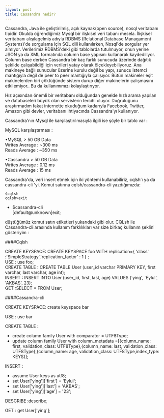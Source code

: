 ```yaml
---
layout: post
title: Cassandra nedir?
---
```


Cassandra, Java ile geliştirilmiş, açık kaynak(open source), nosql veritabanı tipidir. Okulda öğrendiğimiz Mysql bir ilişkisel veri tabanı mesela. İlişkisel veritabanı alışılagelmiş adıyla RDBMS (Relational Database Managament Systems)'de sorgulama için SQL dili kullanılırken, Nosql'de sorgular yer almıyor. Verilerimiz RDBMS'deki gibi tablolarda tutulmuyor, onun yerine JSON ya da XML formatında column base yapısını kullanarak kaydediliyor. Column base derken Cassandra bir kaç farklı sunucuda üzerinde dağıtık şekilde çalışabildiği için verileri yatay olarak ölçekleyebiliyoruz. Ana makineye bağlı sunucular üzerine kurulu değil bu yapı, sunucu istemci mantığıyla değil de peer to peer mantığıyla çalışıyor. Bütün makineler eşit makinelerden biri çöktüğünde sistem durup diğer makinelerin çalışmasını etkilemiyor..  Bu da kullanımımızı kolaylaştırıyor.  

Hız açısından önemli bir veritabanı olduğundan genelde hızlı arama yapılan ve databaseleri büyük olan servislerin tercihi oluyor. Doğruluğunu araştırmadım fakat internette okuduğum kadarıyla Facebook, Twitter, Amazon gibi devler, veritabanı ihtiyacında Cassandra'yı kullanıyor.  


Cassandra'nın Mysql ile karşılaştırılmasıyla ilgili ise şöyle bir tablo var :  

MySQL karşılaştırması :  

•MySQL > 50 GB Data  
Writes Average : ~300 ms  
Reads Average : ~350 ms  

•Cassandra > 50 GB Data  
Writes Average : 0.12 ms  
Reads Average : 15 ms  

Cassandra'da, veri insert etmek için iki yöntemi kullanabiliriz, cqlsh'ı ya da cassandra-cli 'yi.
Komut satırına cqlsh/cassandra-cli yazdığımızda:   

	$cqlsh  
	cqlsh>exit  
-
	$cassandra-cli  
	\[default@unknown]exit;  

düştüğümüz komut satırı etiketleri yukarıdaki gibi olur.
CQLsh ile Cassandra-cli arasında kullanım farklılıkları var size birkaç kullanım şeklini gösteriyim :

####Cqlsh   

CREATE KEYSPACE: CREATE KEYSPACE foo WITH replication={ 'class' :'SimpleStrategy','replication_factor' : 1 } ;  
USE : use foo;  
CREATE TABLE : CREATE TABLE User (user_id varchar PRIMARY KEY, first varchar, last varchar, age int);  
INSERT : INSERT INTO User (user_id, first, last, age)  VALUES ('ying', 'Eylul', 'AKBAS', 23);  
GET :SELECT * FROM User;

####Cassandra-cli  
  
CREATE KEYSPACE: create keyspace bar  

USE : use bar  

CREATE TABLE :  
- create column family User with comparator = UTF8Type;  
- update column family User with column_metadata =[{column_name: first, validation_class: UTF8Type},{column_name: last, validation_class: UTF8Type},{column_name: age, validation_class: UTF8Type,index_type: KEYS}];  

INSERT :  
- assume User keys as utf8;   
- set User\['ying']\['first'] = 'Eylul';  
- set User\['ying']\['last'] = 'AKBAS';  
- set User\['ying']\['age'] = '23';  

DESCRIBE :describe;  

GET : get User\['ying'];  

 

